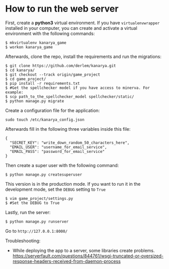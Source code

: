 # How to run the web server

First, create a **python3** virtual environment. If you have `virtualenvwrapper` installed in your computer, you can create and activate a virtual environment with the following commands:

```console
$ mkvirtualenv kanarya_game
$ workon kanarya_game
```

Afterwards, clone the repo, install the requirements and run the migrations:

```console
$ git clone https://github.com/derlem/kanarya.git
$ cd kanarya/
$ git checkout --track origin/game_project
$ cd game_project/
$ pip install -r requirements.txt
$ #Get the spellchecker model if you have access to minerva. For example:
$ scp path_to_the_spellchecker_model spellchecker/static/
$ python manage.py migrate
```

Create a configuration file for the application:

```console
sudo touch /etc/kanarya_config.json
```

Afterwards fill in the following three variables inside this file:

```consolve
{
  "SECRET_KEY": "write_down_random_50_characters_here",
  "EMAIL_USER": "username_for_email_service",
  "EMAIL_PASS": "password_for_email_service"
}
```


Then create a super user with the following command:

```console
$ python manage.py createsuperuser
```

This version is in the production mode. If you want to run it in the development mode, set the `DEBUG` setting to `True`
```console
$ vim game_project/settings.py
$ #Set the DEBUG to True
```

Lastly, run the server:

```console
$ python manage.py runserver
```

Go to `http://127.0.0.1:8000/`

Troubleshooting:

- While deploying the app to a server, some libraries create problems. https://serverfault.com/questions/844761/wsgi-truncated-or-oversized-response-headers-received-from-daemon-process 

